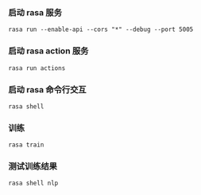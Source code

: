 ### 启动 rasa 服务
```shell
rasa run --enable-api --cors "*" --debug --port 5005
```

### 启动 rasa action 服务
```shell
rasa run actions
```

### 启动 rasa 命令行交互
```shell
rasa shell
```

### 训练
```shell
rasa train
```

### 测试训练结果
```shell
rasa shell nlp
```